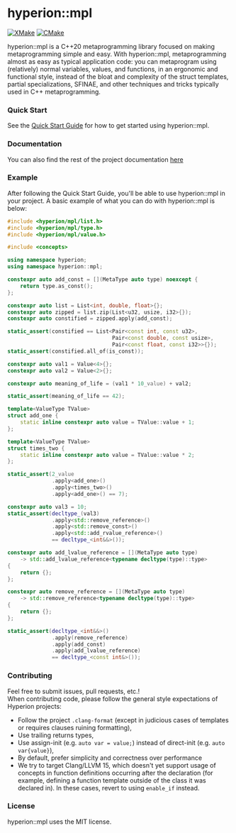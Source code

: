 # hyperion::mpl

[![XMake](https://github.com/braxtons12/hyperion_mpl/actions/workflows/xmake.yml/badge.svg?event=push)](https://github.com/braxtons12/hyperion_mpl/actions/workflows/xmake.yml)
[![CMake](https://github.com/braxtons12/hyperion_mpl/actions/workflows/cmake.yml/badge.svg?event=push)](https://github.com/braxtons12/hyperion_mpl/actions/workflows/cmake.yml)

hyperion::mpl is a C++20 metaprogramming library focused on making metaprogramming simple
and easy. With hyperion::mpl, metaprogramming almost as easy as typical application code:
you can metaprogram using (relatively) normal variables, values, and functions,
in an ergonomic and functional style, instead of the bloat and complexity of the 
struct templates, partial specializations, SFINAE, and other techniques and tricks typically
used in C++ metaprogramming.

### Quick Start

See the [Quick Start Guide](https://braxtons12.github.io/hyperion_mpl/quick_start.html)
for how to get started using hyperion::mpl.

### Documentation

You can also find the rest of the project documentation [here](https://braxtons12.github.io/hyperion_mpl)

### Example

After following the Quick Start Guide, you'll be able to use hyperion::mpl in your project.
A basic example of what you can do with hyperion::mpl is below:

```cpp
#include <hyperion/mpl/list.h>
#include <hyperion/mpl/type.h>
#include <hyperion/mpl/value.h>

#include <concepts>

using namespace hyperion;
using namespace hyperion::mpl;

constexpr auto add_const = [](MetaType auto type) noexcept {
    return type.as_const();
};

constexpr auto list = List<int, double, float>{};
constexpr auto zipped = list.zip(List<u32, usize, i32>{});
constexpr auto constified = zipped.apply(add_const);

static_assert(constified == List<Pair<const int, const u32>,
                                 Pair<const double, const usize>,
                                 Pair<const float, const i32>>{});
static_assert(constified.all_of(is_const));

constexpr auto val1 = Value<4>{};
constexpr auto val2 = Value<2>{};

constexpr auto meaning_of_life = (val1 * 10_value) + val2;

static_assert(meaning_of_life == 42);

template<ValueType TValue>
struct add_one {
    static inline constexpr auto value = TValue::value + 1;
};

template<ValueType TValue>
struct times_two {
    static inline constexpr auto value = TValue::value * 2;
};

static_assert(2_value
              .apply<add_one>()
              .apply<times_two>()
              .apply<add_one>() == 7);

constexpr auto val3 = 10;
static_assert(decltype_(val3)
              .apply<std::remove_reference>()
              .apply<std::remove_const>()
              .apply<std::add_rvalue_reference>()
              == decltype_<int&&>());

constexpr auto add_lvalue_reference = [](MetaType auto type)
    -> std::add_lvalue_reference<typename decltype(type)::type>
{
    return {};
};

constexpr auto remove_reference = [](MetaType auto type)
    -> std::remove_reference<typename decltype(type)::type>
{
    return {};
};

static_assert(decltype_<int&&>()
              .apply(remove_reference)
              .apply(add_const)
              .apply(add_lvalue_reference)
              == decltype_<const int&>());
```

### Contributing

Feel free to submit issues, pull requests, etc.!<br>
When contributing code, please follow the general style expectations of Hyperion projects:
- Follow the project `.clang-format` (except in judicious cases of templates or requires clauses
        ruining formatting),
- Use trailing returns types,
- Use assign-init (e.g. `auto var = value;`) instead of direct-init (e.g. `auto var{value}`),
- By default, prefer simplicity and correctness over performance
- We try to target Clang/LLVM 15, which doesn't yet support usage of concepts in function
definitions occurring after the declaration (for example, defining a function template outside of
the class it was declared in). In these cases, revert to using `enable_if` instead.

### License

hyperion::mpl uses the MIT license.

